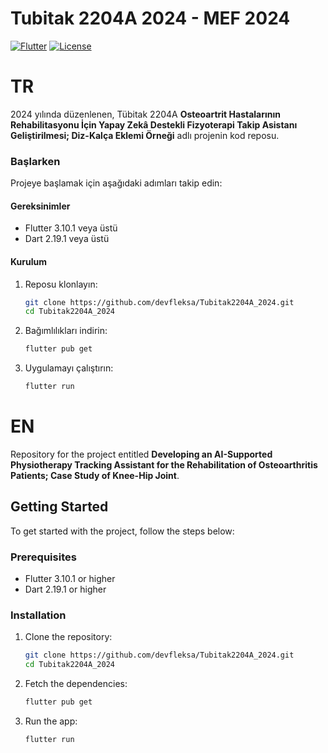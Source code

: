 # Tubitak 2204A 2024 - MEF 2024

[![Flutter](https://img.shields.io/badge/Flutter-3.10.1-blue.svg)](https://flutter.dev)
[![License](https://img.shields.io/badge/License-MIT-green.svg)](https://github.com/devfleksa/Tubitak2204A_2024/blob/main/LICENSE)


# TR

2024 yılında düzenlenen, Tübitak 2204A **Osteoartrit Hastalarının Rehabilitasyonu İçin Yapay Zekâ Destekli Fizyoterapi Takip Asistanı Geliştirilmesi; Diz-Kalça Eklemi Örneği** adlı projenin kod reposu.

### Başlarken

Projeye başlamak için aşağıdaki adımları takip edin:

#### Gereksinimler

- Flutter 3.10.1 veya üstü
- Dart 2.19.1 veya üstü

#### Kurulum

1. Reposu klonlayın:
    ```sh
    git clone https://github.com/devfleksa/Tubitak2204A_2024.git
    cd Tubitak2204A_2024
    ```

2. Bağımlılıkları indirin:
    ```sh
    flutter pub get
    ```

3. Uygulamayı çalıştırın:
    ```sh
    flutter run
    ```
# EN

Repository for the project entitled **Developing an AI-Supported Physiotherapy Tracking Assistant for the Rehabilitation of Osteoarthritis Patients; Case Study of Knee-Hip Joint**.

## Getting Started

To get started with the project, follow the steps below:

### Prerequisites

- Flutter 3.10.1 or higher
- Dart 2.19.1 or higher

### Installation

1. Clone the repository:
    ```sh
    git clone https://github.com/devfleksa/Tubitak2204A_2024.git
    cd Tubitak2204A_2024
    ```

2. Fetch the dependencies:
    ```sh
    flutter pub get
    ```

3. Run the app:
    ```sh
    flutter run
    ```

